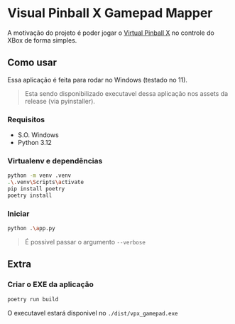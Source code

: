 # Visual Pinball X Gamepad Mapper
A motivação do projeto é poder jogar o [Virtual Pinball X](https://www.vpforums.org/index.php?app=tutorials&article=1) no controle do XBox de forma simples.

## Como usar
Essa aplicação é feita para rodar no Windows (testado no 11).
> Esta sendo disponibilizado executavel dessa aplicação nos assets da release (via pyinstaller).

### Requisitos
- S.O. Windows
- Python 3.12

### Virtualenv e dependências
```sh
python -m venv .venv
.\.venv\Scripts\activate
pip install poetry
poetry install
```

### Iniciar
```sh
python .\app.py
```
> É possivel passar o argumento `--verbose`

## Extra

### Criar o EXE da aplicação
```sh
poetry run build
```
O executavel estará disponivel no `./dist/vpx_gamepad.exe`
